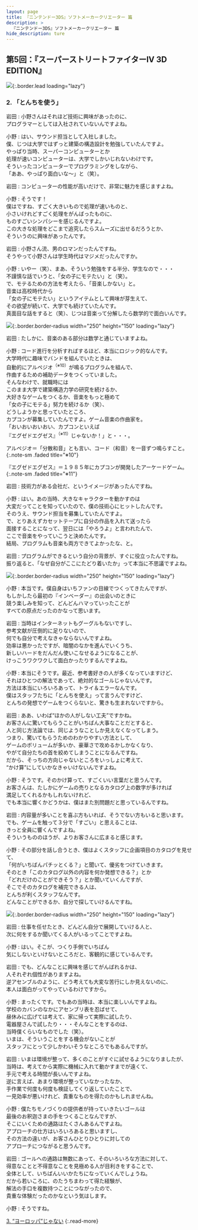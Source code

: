 ```yaml
---
layout: page
title: 『ニンテンドー3DS』ソフトメーカークリエーター 篇
description: >
  『ニンテンドー3DS』ソフトメーカークリエーター 篇
hide_description: ture
---
```


## 第5回：『スーパーストリートファイターIV 3D EDITION』

![](/interviews/jp/3ds/creators/vol1/img/mainvisual2.jpg){:.border.lead loading="lazy"}

### 2. 「とんちを使う」

岩田
: 小野さんはそれほど技術に興味があったのに、<br>プログラマーとしては入社されていないんですよね。

小野
: はい、サウンド担当として入社しました。<br>僕、じつは大学ではずっと建築の構造設計を勉強していたんですよ。<br>やっぱり当時、スーパーコンピューターとか<br>処理が速いコンピューターは、大学でしかいじれないわけです。<br>そういったコンピューターでプログラミングをしながら、<br>「ああ、やっぱり面白いな～」と（笑）。

岩田
: コンピューターの性能が高いだけで、非常に魅力を感じますよね。

小野
: そうです！<br>僕はですね、すごく大きいもので処理が速いものと、<br>小さいけれどすごく処理をがんばったものに、<br>ものすごいシンパシーを感じるんですよ。<br>この大きな処理をどこまで追究したらスムーズに出せるだろうとか、<br>そういうのに興味があったんです。

岩田
: 小野さん流、男のロマンだったんですね。<br>そうやって小野さんは学生時代はマジメだったんですか。

小野
: いやー（笑）、まあ、そういう勉強をする半分、学生なので・・・<br>不謹慎な話でいうと、「女の子にモテたい」と（笑）。<br>で、モテるための方法を考えたら、「音楽しかない」と。<br>音楽は高校時代から<br>「女の子にモテたい」というアイテムとして興味が芽生えて、<br>その欲望が続いて、大学でも続けていたんです。<br>真面目な話をすると（笑）、じつは音楽って分解したら数学的で面白いんです。

![](/interviews/jp/3ds/creators/vol1/img/photo4.jpg){:.border.border-radius width="250" height="150" loading="lazy"}

岩田
: たしかに、音楽のある部分は数学と通じていますよね。

小野
: コード進行を分析すればするほど、本当にロジック的なんです。<br>大学時代に趣味でバンドを組んでいたときは、<br>自動的にアルペジオ<sup>（※10）</sup>が鳴るプログラムを組んで、<br>作曲するための補助データをつくっていました。<br>そんなわけで、就職時には<br>このまま大学で建築構造力学の研究を続けるか、<br>大好きなゲームをつくるか、音楽をもっと極めて<br>「女の子にモテる」努力を続けるか（笑）、<br>どうしようかと思っていたところ、<br>カプコンが募集していたんですよ。ゲーム音楽の作曲家を。<br>「おいおいおいおい、カプコンといえば<br>『エグゼドエグゼス』<sup>（※11）</sup>じゃないか！」と・・・。

アルペジオ＝「分散和音」とも言い、コード（和音）を一音ずつ鳴らすこと。
{:.note-sm .faded title="※10"}

『エグゼドエグゼス』＝１９８５年にカプコンが開発したアーケードゲーム。              
{:.note-sm .faded title="※11"}

岩田
: 技術力がある会社だ、というイメージがあったんですね。

小野
: はい。あの当時、大きなキャラクターを動かすのは<br>大変だってことを知っていたので、僕の技術心にヒットしたんです。<br>そのうえ、サウンド担当を募集していたんですよ。<br>で、とりあえずカセットテープに自分の作品を入れて送ったら<br>面接することになって、翌日には「やろうよ」と言われたんで、<br>ここで音楽をやっていこうと決めたんです。<br>結局、プログラムも音楽も両方できてよかったな、と。

岩田
: プログラムができるという自分の背景が、すぐに役立ったんですね。<br>振り返ると、「なぜ自分がここにたどり着いたか」って本当に不思議ですよね。

![](/interviews/jp/3ds/creators/vol1/img/photo5.jpg){:.border.border-radius width="250" height="150" loading="lazy"}

小野
: 本当です。僕自身はいちファンの目線でつくってきたんですが、<br>もしかしたら最初の『インベーダー』の出会いのときに<br>競う楽しみを知って、どんどんハマっていったことが<br>すべての原点だったのかなって思います。

岩田
: 当時はインターネットもグーグルもないですし、<br>参考文献が圧倒的に足りないので、<br>何でも自分で考えなきゃならないんですよね。<br>効率は悪かったですが、暗闇のなかを進んでいくうち、<br>新しいハードをだんだん使いこなせるようになることが、<br>けっこうワクワクして面白かったりするんですよね。

小野
: 本当にそうです。最近、参考書好きの人が多くなっていますけど、<br>それはひとつの解法であって、絶対的なゴールじゃないんです。<br>方法は本当にいろいろあって、トライ＆エラーなんです。<br>僕はスタッフたちに「とんちを使え」って言うんですけど、<br>とんちの発想でゲームをつくらないと、驚きも生まれないですから。

岩田
: ああ、いわば“ほかの人がしない工夫”ですかね。<br>お客さんに驚いてもらうことがいちばん大事なことだとすると、<br>人と同じ方法論では、同じようなことしか見えなくなってしまう。<br>つまり、驚いてもらうためのわかりやすい方法として、<br>ゲームのボリュームが多いか、豪華さで攻めるかしかなくなり、<br>やがて自分たちの首を絞めてしまうことになるんですね。<br>だから、そっちの方向じゃないところをいっしょに考えて、<br>“かけ算”にしていかなきゃいけないんですよね。

小野
: そうです。そのかけ算って、すごくいい言葉だと思うんです。<br>お客さんは、たしかにゲームの売りとなるカタログ上の数字が多ければ<br>満足してくれるかもしれないけれど、<br>でも本当に響くかどうかは、僕はまた別問題だと思っているんですね。

岩田
: 内容量が多いことを喜ぶ方もいれば、そうでない方もいると思います。<br>でも、ゲームを触って３分で「すごい」と思えることは、<br>きっと全員に響くんですよね。<br>そういうもののほうが、よりお客さんに広まると感じます。

小野
: その部分を話し合うとき、僕はよくスタッフに企画項目のカタログを見せて、<br>「何がいちばんパチッとくる？」と聞いて、優劣をつけていきます。<br>そのとき「このカタログ以外の内容を何か発想できる？」とか<br>「どれだけのことができそう？」とか聞いていくんですが、<br>そこでそのカタログを補完できる人は、<br>とんちが利くスタッフなんです。<br>どんなことができるか、自分で探していけるんですね。

![](/interviews/jp/3ds/creators/vol1/img/photo6.jpg){:.border.border-radius width="250" height="150" loading="lazy"}

岩田
: 仕事を任せたとき、どんどん自分で展開していける人と、<br>次に何をするか聞いてくる人がいるってことですよね。

小野
: はい。そこが、つくり手側でいちばん<br>気にしないといけないところだと、客観的に感じているんです。

岩田
: でも、どんなことに興味を感じてがんばれるかは、<br>人それぞれ個性がありますよね。<br>逆アセンブルのように、どう考えても大変な苦行にしか見えないのに、<br>本人は面白がってやっているわけですから。

小野
: まったくです。でもあの当時は、本当に楽しいんですよね。<br>学校のカバンのなかにアセンブリ表を忍ばせて、<br>昼休みに広げては考えて、家に帰って実際に試したり、<br>電器屋さんで試したり・・・そんなことをするのは、<br>当時僕くらいなものでした（笑）。<br>いまは、そういうことをする機会がないことが<br>スタッフにとって少しかわいそうなところでもあるんですが。

岩田
: いまは環境が整って、多くのことがすぐに試せるようになりましたが、<br>当時は、考えてから実際に機械に入れて動かすまでが遠くて、<br>手元で考える時間が長いんですよね。<br>逆に言えば、あまり環境が整っていなかったなか、<br>手作業で何度も何度も検証してくり返していたことで、<br>一見効率が悪いけれど、貴重なものを得たのかもしれませんね。

小野
: 僕たちモノづくりの提供者が持っていきたいゴールは<br>最後のお釈迦さまの手をつくることなんですが、<br>そこにいくための通路はたくさんあるんですよね。<br>アプローチの仕方はいろいろあると思いますし、<br>その方法の違いが、お客さんひとりひとりに対しての<br>アプローチにつながると思うんです。

岩田
: ゴールへの通路は無数にあって、そのいろいろな方法に対して、<br>得意なことと不得意なことを見極める人が目利きをすることで、<br>全体として、いちばんいいかたちになっていくんでしょうね。<br>だから若いころに、のたうちまわって得た経験が、<br>解法の手口を複数持つことにつながったので、<br>貴重な体験だったのかなという気はします。

小野
: そうですね。

[3. “ヨーロッパ”じゃない](3.md)
{:.read-more}

